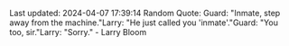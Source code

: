 Last updated: 2024-04-07 17:39:14
Random Quote: Guard: "Inmate, step away from the machine."Larry: "He just called you 'inmate'."Guard: "You too, sir."Larry: "Sorry." - Larry Bloom